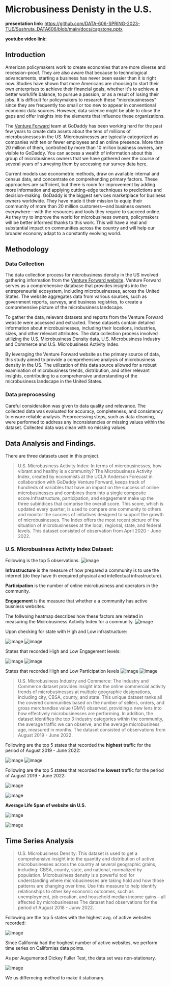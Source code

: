 # Microbusiness Denisty in the U.S.
**presentation link:** https://github.com/DATA-606-SPRING-2023-TUE/Sushruta_DATA606/blob/main/docs/capstone.pptx

**youtube video link:** 

## Introduction
American policymakers work to create economies that are more diverse and recession-proof. They are also aware that because to technological advancements, starting a business has never been easier than it is right now. Studies have shown that more Americans are choosing to start their own enterprises to achieve their financial goals, whether it's to achieve a better work/life balance, to pursue a passion, or as a result of losing their jobs. It is difficult for policymakers to research these "microbusinesses" since they are frequently too small or too new to appear in conventional economic data sources. However, data science might be able to close the gaps and offer insights into the elements that influence these organizations.

The [Venture Forward](https://www.godaddy.com/ventureforward/) team at GoDaddy has been working hard for the past few years to create data assets about the tens of millions of microbusinesses in the US. Microbusinesses are typically categorized as companies with ten or fewer employees and an online presence. More than 20 million of them, controlled by more than 10 million business owners, are visible to GoDaddy. You can access a wealth of information about this group of microbusiness owners that we have gathered over the course of several years of surveying them by accessing our survey data [here](https://www.godaddy.com/ventureforward/explore-the-data/?section=survey&cfips=6073).

Current models use econometric methods, draw on available internal and census data, and concentrate on comprehending primary factors. These approaches are sufficient, but there is room for improvement by adding more information and applying cutting-edge techniques to predictions and decision-making. GoDaddy is the biggest services marketplace for business owners worldwide. They have made it their mission to equip their community of more than 20 million customers—and business owners everywhere—with the resources and tools they require to succeed online. As they try to improve the world for microbusiness owners, policymakers will be better informed thanks to this work. This will have a real and substantial impact on communities across the country and will help our broader economy adapt to a constantly evolving world.

## Methodology
### Data Collection
The data collection process for microbusiness density in the US involved gathering information from the [Venture Forward website](https://www.godaddy.com/ventureforward/microbusiness-datahub/). Venture Forward serves as a comprehensive database that provides insights into the entrepreneurial ecosystem, including microbusinesses, across the United States. The website aggregates data from various sources, such as government reports, surveys, and business registries, to create a comprehensive picture of the microbusiness landscape.

To gather the data, relevant datasets and reports from the Venture Forward website were accessed and extracted. These datasets contain detailed information about microbusinesses, including their locations, industries, sizes, and other relevant attributes. The data collection process involved utilizing the U.S. Microbusiness Density data, U.S. Microbusiness Industry and Commerce and U.S. Microbusiness Activity Index.

By leveraging the Venture Forward website as the primary source of data, this study aimed to provide a comprehensive analysis of microbusiness density in the US. The utilization of this data source allowed for a robust examination of microbusiness trends, distribution, and other relevant insights, contributing to a comprehensive understanding of the microbusiness landscape in the United States.

### Data preprocessing
Careful consideration was given to data quality and relevance. The collected data was evaluated for accuracy, completeness, and consistency to ensure reliable analysis. Preprocessing steps, such as data cleaning, were performed to address any inconsistencies or missing values within the dataset. Collected data was clean with no missing values.

## Data Analysis and Findings.
There are three datasets used in this project.
> U.S. Microbusiness Activity Index: In terms of microbusinesses, how vibrant and healthy is a community?
> The Microbusiness Activity Index, created by economists at the UCLA Anderson Forecast in collaboration with GoDaddy Venture Forward, keeps track of hundreds of variables that have an impact on the success of online microbusinesses and combines them into a single composite score.Infrastructure, participation, and engagement make up the three subindices that comprise the overall score. This score, which is updated every quarter, is used to compare one community to others and monitor the success of initiatives designed to support the growth of microbusinesses. The Index offers the most recent picture of the situation of microbusinesses at the local, regional, state, and federal levels. This dataset consisted of observation from April 2020 - June 2022.

### U.S. Microbusiness Activity Index Dataset: 
Following is the top 5 observations.
![image](https://github.com/DATA-606-SPRING-2023-TUE/Sushruta_DATA606/assets/75373728/d876e1e1-4eef-4785-a2c5-fbd0dbef7d1b)

**Infrastructure** is the measure of how prepared a community is to use the internet (do they have th erequired physical and intellectual infrastructure).

**Participation** is the number of online microbusiness and operators in the community.

**Engagement** is the measure that whether a a community has active busniess websites.

The follwoing heatmap describes how these factors are related in measuring the Mcirobusiness Activity Index for a community.
![image](https://github.com/DATA-606-SPRING-2023-TUE/Sushruta_DATA606/assets/75373728/884f4224-b7f0-4869-b446-a460e7742d44)

 Upon checking for state with High and Low infrastructure:
 
 ![image](https://github.com/DATA-606-SPRING-2023-TUE/Sushruta_DATA606/assets/75373728/44c0c01a-90ed-4ec9-8fa3-eccdc23209c5) ![image](https://github.com/DATA-606-SPRING-2023-TUE/Sushruta_DATA606/assets/75373728/367229d6-6d15-487f-92ca-df07b304cf45)

 States that recorded High and Low Engagement levels:
 
 ![image](https://github.com/DATA-606-SPRING-2023-TUE/Sushruta_DATA606/assets/75373728/4cb7d19c-a539-4290-9eac-66b5fa814dd4) ![image](https://github.com/DATA-606-SPRING-2023-TUE/Sushruta_DATA606/assets/75373728/d7bc0ed6-6703-4ad0-be2d-2cdf3b2312c6)
 
 States that recorded High and Low Participation levels
![image](https://github.com/DATA-606-SPRING-2023-TUE/Sushruta_DATA606/assets/75373728/ef72dd72-b281-4d66-8477-f82e436ce61a) ![image](https://github.com/DATA-606-SPRING-2023-TUE/Sushruta_DATA606/assets/75373728/570372b9-ccd9-47f3-b6c0-95b7d745773d)


> U.S. Microbusiness Industry and Commerce: The Industry and Commerce dataset provides insight into the online commercial activity trends of microbusinesses at multiple geographic designations, including city, CBSA, county, and state. This unique dataset ranks all the covered communities based on the number of sellers, orders, and gross merchandise value (GMV) observed, providing a new lens into how effectively microbusinesses are performing. In addition, the dataset identifies the top 3 industry categories within the community, the average traffic we can observe, and the average microbusiness age, measured in months. The dataset consisted of observations from August 2019 - June 2022.

Following are the top 5 states that recorded the **highest** traffic for the period of August 2019 - June 2022:

![image](https://github.com/DATA-606-SPRING-2023-TUE/Sushruta_DATA606/assets/75373728/5672bdae-3016-4e65-b72f-eb0aae6dd64c) ![image](https://github.com/DATA-606-SPRING-2023-TUE/Sushruta_DATA606/assets/75373728/77fec8e7-a39a-4949-ae1f-d6d7130420ee)

Following are the top 5 states that recorded the **lowest** traffic for the period of August 2019 - June 2022:

![image](https://github.com/DATA-606-SPRING-2023-TUE/Sushruta_DATA606/assets/75373728/f755e5f2-bcd5-4f86-9e8c-dbfac07868ff) 

![image](https://github.com/DATA-606-SPRING-2023-TUE/Sushruta_DATA606/assets/75373728/c9e5a6c1-9d3f-4d56-b96f-30b43d7de730)

**Average Life Span of website sin U.S.**

![image](https://github.com/DATA-606-SPRING-2023-TUE/Sushruta_DATA606/assets/75373728/61c4d802-1227-4c4b-8419-eadf94b7f45a)

![image](https://github.com/DATA-606-SPRING-2023-TUE/Sushruta_DATA606/assets/75373728/004f50f9-2a9e-41db-8da8-70c594305017)

## Time Series Analysis

>U.S. Microbusiness Density:  This dataset is used to get a comprehensive insight into the quantity and distribution of active microbusinesses across the country at several geographic grains, including: CBSA, county, state, and national, normalized by population. Microbusiness density is a powerful tool for understanding where microbusinesses are taking hold and how those patterns are changing over time. Use this measure to help identify relationships to other key economic outcomes, such as unemployment, job creation, and household median income gains – all affected by microbusinesses The dataset had observations for the period of August 2018 - Junw 2022.

Following are the top 5 states with the highest avg. of active websites recorded:

![image](https://github.com/DATA-606-SPRING-2023-TUE/Sushruta_DATA606/assets/75373728/69a85a94-5bb0-4e46-93e5-d7bdd01960d5)

Since California had the hoghest number of active websites, we perform time series on Californias data points.

As per Augumented Dickey Fuller Test, the data set was non-stationary.

![image](https://github.com/DATA-606-SPRING-2023-TUE/Sushruta_DATA606/assets/75373728/9b36ee9c-0cb2-448f-bbaf-2843fd46187b)

We us differncing method to make it stationary.
























